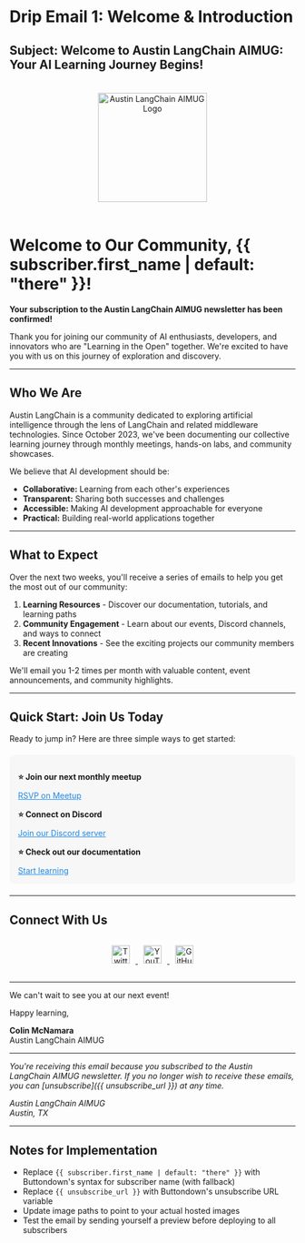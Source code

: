 # Drip Email 1: Welcome & Introduction

## Subject: Welcome to Austin LangChain AIMUG: Your AI Learning Journey Begins!

<!-- Logo using HTML instead of Markdown for better email client compatibility -->
<div style="text-align: center; padding: 20px 0;">
  <img src="https://aimug.org/static/email-assets/logo/austin-langchain-email.png" 
       alt="Austin LangChain AIMUG Logo" 
       width="192" 
       style="display: inline-block;">
</div>

# Welcome to Our Community, {{ subscriber.first_name | default: "there" }}!

**Your subscription to the Austin LangChain AIMUG newsletter has been confirmed!**

Thank you for joining our community of AI enthusiasts, developers, and innovators who are "Learning in the Open" together. We're excited to have you with us on this journey of exploration and discovery.

---

## Who We Are

Austin LangChain is a community dedicated to exploring artificial intelligence through the lens of LangChain and related middleware technologies. Since October 2023, we've been documenting our collective learning journey through monthly meetings, hands-on labs, and community showcases.

We believe that AI development should be:
- **Collaborative:** Learning from each other's experiences
- **Transparent:** Sharing both successes and challenges
- **Accessible:** Making AI development approachable for everyone
- **Practical:** Building real-world applications together

---

## What to Expect

Over the next two weeks, you'll receive a series of emails to help you get the most out of our community:

1. **Learning Resources** - Discover our documentation, tutorials, and learning paths
2. **Community Engagement** - Learn about our events, Discord channels, and ways to connect
3. **Recent Innovations** - See the exciting projects our community members are creating

We'll email you 1-2 times per month with valuable content, event announcements, and community highlights.

---

## Quick Start: Join Us Today

Ready to jump in? Here are three simple ways to get started:

<div style="padding: 15px; background-color: #f7f7f7; border-radius: 10px; margin: 20px 0;">
  <p style="font-weight: bold; margin-bottom: 10px;">⭐ Join our next monthly meetup</p>
  <a href="https://www.meetup.com/austin-langchain-ai-group/events/" style="color: #1E88E5; text-decoration: underline;">RSVP on Meetup</a>
  <p style="margin-top: 15px; font-weight: bold; margin-bottom: 10px;">⭐ Connect on Discord</p>
  <a href="https://discord.gg/JzWgadPFQd" style="color: #1E88E5; text-decoration: underline;">Join our Discord server</a>
  <p style="margin-top: 15px; font-weight: bold; margin-bottom: 10px;">⭐ Check out our documentation</p>
  <a href="https://aimug.org/docs/Austin-LangChain-AIMUG-Introduction" style="color: #1E88E5; text-decoration: underline;">Start learning</a>
</div>

---

## Connect With Us

<!-- Social media icons using HTML for better email client compatibility -->
<div style="text-align: center; padding: 15px 0;">
  <a href="https://twitter.com/AustinLangChain">
    <img src="https://aimug.org/static/email-assets/icons/twitter-icon.png" 
         alt="Twitter" 
         width="32" 
         style="display: inline-block; margin: 0 10px;">
  </a>
  <a href="https://www.youtube.com/channel/UC03IXA4KU6hOQ_3YPTbS0ig">
    <img src="https://aimug.org/static/email-assets/icons/youtube-icon.png" 
         alt="YouTube" 
         width="32" 
         style="display: inline-block; margin: 0 10px;">
  </a>
  <a href="https://github.com/aimug-org">
    <img src="https://aimug.org/static/email-assets/icons/github-icon.png" 
         alt="GitHub" 
         width="32" 
         style="display: inline-block; margin: 0 10px;">
  </a>
</div>

---

We can't wait to see you at our next event!

Happy learning,

**Colin McNamara**  
Austin LangChain AIMUG

---

*You're receiving this email because you subscribed to the Austin LangChain AIMUG newsletter. If you no longer wish to receive these emails, you can [unsubscribe]({{ unsubscribe_url }}) at any time.*

*Austin LangChain AIMUG  
Austin, TX*

---

## Notes for Implementation

- Replace `{{ subscriber.first_name | default: "there" }}` with Buttondown's syntax for subscriber name (with fallback)
- Replace `{{ unsubscribe_url }}` with Buttondown's unsubscribe URL variable
- Update image paths to point to your actual hosted images
- Test the email by sending yourself a preview before deploying to all subscribers
